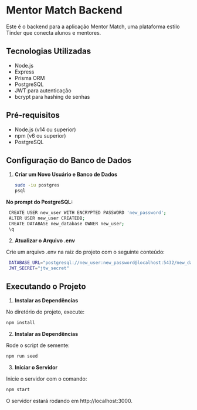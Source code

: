 # Mentor Match Backend

Este é o backend para a aplicação Mentor Match, uma plataforma estilo Tinder que conecta alunos e mentores.

## Tecnologias Utilizadas

- Node.js
- Express
- Prisma ORM
- PostgreSQL
- JWT para autenticação
- bcrypt para hashing de senhas

## Pré-requisitos

- Node.js (v14 ou superior)
- npm (v6 ou superior)
- PostgreSQL

## Configuração do Banco de Dados

1. **Criar um Novo Usuário e Banco de Dados**

   ```bash
   sudo -iu postgres
   psql
   ```

**No prompt do PostgreSQL:**

   ```bash
    CREATE USER new_user WITH ENCRYPTED PASSWORD 'new_password';
    ALTER USER new_user CREATEDB;
    CREATE DATABASE new_database OWNER new_user;
    \q
   ```

2. **Atualizar o Arquivo .env**

Crie um arquivo .env na raiz do projeto com o seguinte conteúdo:

   ```bash
    DATABASE_URL="postgresql://new_user:new_password@localhost:5432/new_database?schema=public"
    JWT_SECRET="jtw_secret"
   ```

## Executando o Projeto

1. **Instalar as Dependências**

No diretório do projeto, execute:

```bash
npm install
```

2. **Instalar as Dependências**

Rode o script de semente:

```bash
npm run seed
```

3. **Iniciar o Servidor**

Inicie o servidor com o comando:

```bash
npm start
```

O servidor estará rodando em http://localhost:3000.